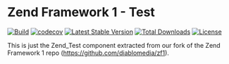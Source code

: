 # Zend Framework 1 - Test

[![Build](https://github.com/diablomedia/zf1-test/workflows/Build/badge.svg?event=push)](https://github.com/diablomedia/zf1-test/actions?query=workflow%3ABuild+event%3Apush)
[![codecov](https://codecov.io/gh/diablomedia/zf1-test/branch/master/graph/badge.svg)](https://codecov.io/gh/diablomedia/zf1-test)
[![Latest Stable Version](https://poser.pugx.org/fragotesac/zf1-test/v/stable)](https://packagist.org/packages/fragotesac/zf1-test)
[![Total Downloads](https://poser.pugx.org/fragotesac/zf1-test/downloads)](https://packagist.org/packages/fragotesac/zf1-test)
[![License](https://poser.pugx.org/fragotesac/zf1-test/license)](https://packagist.org/packages/fragotesac/zf1-test)

This is just the Zend_Test component extracted from our fork of the Zend Framework 1 repo (https://github.com/diablomedia/zf1).
